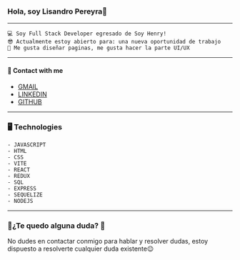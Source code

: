 ### Hola, soy Lisandro Pereyra👋
___
~~~
💻 Soy Full Stack Developer egresado de Soy Henry!
😎 Actualmente estoy abierto para: una nueva oportunidad de trabajo
📝 Me gusta diseñar paginas, me gusta hacer la parte UI/UX
~~~
---

#### 🤝 Contact with me

- [GMAIL](mailto:lisandro.pereyra123456@gmail.com)
- [LINKEDIN](https://www.linkedin.com/in/lisandro-pereyra-18503626a/)
- [GITHUB](https://github.com/LisandroGG)
___

### 🖥 Technologies

    - JAVASCRIPT
    - HTML
    - CSS
    - VITE
    - REACT
    - REDUX
    - SQL
    - EXPRESS
    - SEQUELIZE
    - NODEJS

___

### 🤔¿Te quedo alguna duda? 🤔

No dudes en contactar conmigo para hablar y resolver dudas, estoy dispuesto a resolverte cualquier duda existente😉
